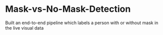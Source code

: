# Mask-vs-No-Mask-Detection
Built an end-to-end pipeline which labels a person with or without mask in the live visual data
